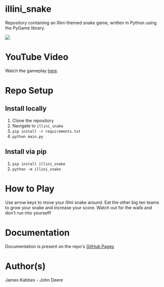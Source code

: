 # illini_snake
Repository containing an Illini-themed snake game, written in Python using the PyGame library.

![](src/illini_snake/static/Gameplay.gif)

# YouTube Video
Watch the gameplay [here](https://youtu.be/pZuzKWZzt00).

# Repo Setup

## Install locally
1. Clone the repository
2. Navigate to `illini_snake`
3. `pip install -r requirements.txt`
4. `python main.py`

## Install via pip
1. `pip install illini_snake`
2. `python -m illini_snake`

# How to Play
Use arrow keys to move your Illini snake around. Eat the other big ten teams to grow your snake and increase your score. Watch out for the walls and don't run into yourself!

# Documentation
Documentation is present on the repo's [GitHub Pages](https://uirphack.github.io/illini_snake)

# Author(s)
James Kabbes - John Deere